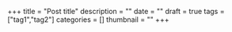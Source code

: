 +++
title = "Post title"
description = ""
date = ""
draft = true
tags = ["tag1","tag2"]
categories = []
thumbnail = ""
+++
